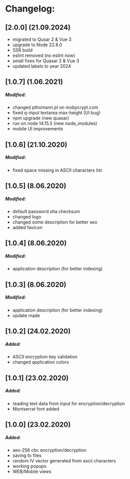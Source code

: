 # Changelog:
## [2.0.0] (21.09.2024)
- migrated to Qusar 2 & Vue 3
- upgrade to Node 22.8.0
- SSR build
- eslint removed (no eslint now)
- small fixes for Quasar 2 & Vue 3
- updated labels to year 2024
## [1.0.7] (1.06.2021)
##### Modified:
- changed pthomann.pl on mobycrypt.com
- fixed q-input textarea max-height (UI bug)
- npm upgrade (new quasar)
- run on node 14.15.5 (new node_modules)
- mobile UI improvements
## [1.0.6] (21.10.2020)
##### Modified:
- fixed space missing in ASCII characters list
## [1.0.5] (8.06.2020)
##### Modified:
- default password sha checksum
- changed logo
- changed some description for better seo
- added favicon
## [1.0.4] (8.06.2020)
##### Modified:
- application description (for better indexing)
## [1.0.3] (8.06.2020)
##### Modified:
- application description (for better indexing)
- update made
## [1.0.2] (24.02.2020)
##### Added:
- ASCII encryption key validation
- changed application colors
## [1.0.1] (23.02.2020)
##### Added:
- reading text data from input for encryption/decryption
- Montserrat font added
## [1.0.0] (23.02.2020)
##### Added:
- aes-256 cbc encryption/decryption
- saving to files
- random IV vector generated from ascii characters
- working popups
- WEB/Mobile views
